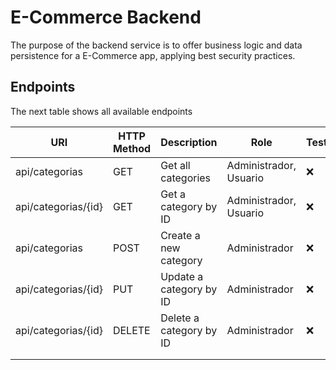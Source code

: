 # E-Commerce Backend
The purpose of the backend service is to offer business logic and data persistence for a E-Commerce app, applying best security practices.

## Endpoints
The next table shows all available endpoints

|URI                 |HTTP Method|Description            |Role                   |Tested|
|--------------------|-----------|-----------------------|-----------------------|------|
|api/categorias      |GET        |Get all categories     |Administrador, Usuario |  ❌  |
|api/categorias/{id} |GET        |Get a category by ID   |Administrador, Usuario |  ❌  |
|api/categorias      |POST       |Create a new category  |Administrador          |  ❌  |
|api/categorias/{id} |PUT        |Update a category by ID|Administrador          |  ❌  |
|api/categorias/{id} |DELETE     |Delete a category by ID|Administrador          |  ❌  |
||||||
||||||
